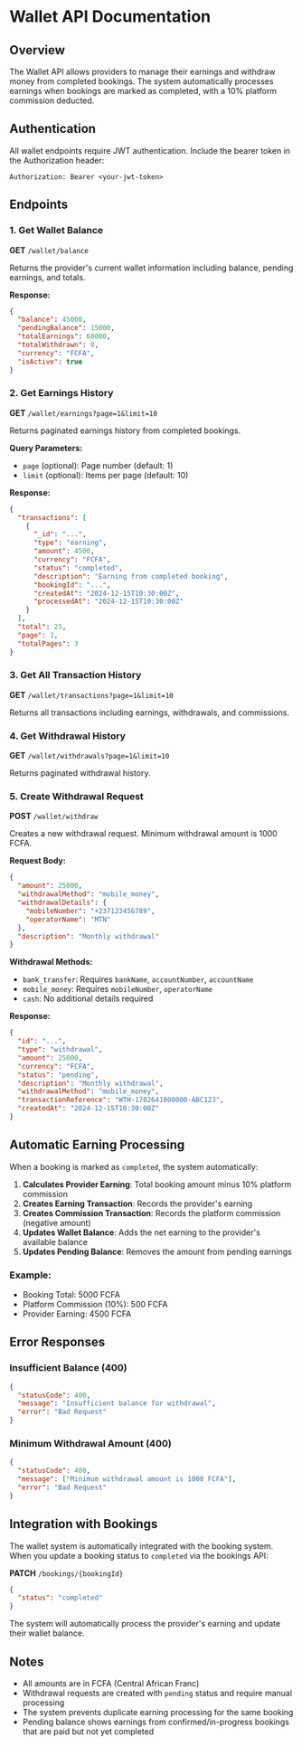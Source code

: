 # Wallet API Documentation

## Overview
The Wallet API allows providers to manage their earnings and withdraw money from completed bookings. The system automatically processes earnings when bookings are marked as completed, with a 10% platform commission deducted.

## Authentication
All wallet endpoints require JWT authentication. Include the bearer token in the Authorization header:
```
Authorization: Bearer <your-jwt-token>
```

## Endpoints

### 1. Get Wallet Balance
**GET** `/wallet/balance`

Returns the provider's current wallet information including balance, pending earnings, and totals.

**Response:**
```json
{
  "balance": 45000,
  "pendingBalance": 15000,
  "totalEarnings": 60000,
  "totalWithdrawn": 0,
  "currency": "FCFA",
  "isActive": true
}
```

### 2. Get Earnings History
**GET** `/wallet/earnings?page=1&limit=10`

Returns paginated earnings history from completed bookings.

**Query Parameters:**
- `page` (optional): Page number (default: 1)
- `limit` (optional): Items per page (default: 10)

**Response:**
```json
{
  "transactions": [
    {
      "_id": "...",
      "type": "earning",
      "amount": 4500,
      "currency": "FCFA",
      "status": "completed",
      "description": "Earning from completed booking",
      "bookingId": "...",
      "createdAt": "2024-12-15T10:30:00Z",
      "processedAt": "2024-12-15T10:30:00Z"
    }
  ],
  "total": 25,
  "page": 1,
  "totalPages": 3
}
```

### 3. Get All Transaction History
**GET** `/wallet/transactions?page=1&limit=10`

Returns all transactions including earnings, withdrawals, and commissions.

### 4. Get Withdrawal History
**GET** `/wallet/withdrawals?page=1&limit=10`

Returns paginated withdrawal history.

### 5. Create Withdrawal Request
**POST** `/wallet/withdraw`

Creates a new withdrawal request. Minimum withdrawal amount is 1000 FCFA.

**Request Body:**
```json
{
  "amount": 25000,
  "withdrawalMethod": "mobile_money",
  "withdrawalDetails": {
    "mobileNumber": "+237123456789",
    "operatorName": "MTN"
  },
  "description": "Monthly withdrawal"
}
```

**Withdrawal Methods:**
- `bank_transfer`: Requires `bankName`, `accountNumber`, `accountName`
- `mobile_money`: Requires `mobileNumber`, `operatorName`
- `cash`: No additional details required

**Response:**
```json
{
  "id": "...",
  "type": "withdrawal",
  "amount": 25000,
  "currency": "FCFA",
  "status": "pending",
  "description": "Monthly withdrawal",
  "withdrawalMethod": "mobile_money",
  "transactionReference": "WTH-1702641000000-ABC123",
  "createdAt": "2024-12-15T10:30:00Z"
}
```

## Automatic Earning Processing

When a booking is marked as `completed`, the system automatically:

1. **Calculates Provider Earning**: Total booking amount minus 10% platform commission
2. **Creates Earning Transaction**: Records the provider's earning
3. **Creates Commission Transaction**: Records the platform commission (negative amount)
4. **Updates Wallet Balance**: Adds the net earning to the provider's available balance
5. **Updates Pending Balance**: Removes the amount from pending earnings

### Example:
- Booking Total: 5000 FCFA
- Platform Commission (10%): 500 FCFA
- Provider Earning: 4500 FCFA

## Error Responses

### Insufficient Balance (400)
```json
{
  "statusCode": 400,
  "message": "Insufficient balance for withdrawal",
  "error": "Bad Request"
}
```

### Minimum Withdrawal Amount (400)
```json
{
  "statusCode": 400,
  "message": ["Minimum withdrawal amount is 1000 FCFA"],
  "error": "Bad Request"
}
```

## Integration with Bookings

The wallet system is automatically integrated with the booking system. When you update a booking status to `completed` via the bookings API:

**PATCH** `/bookings/{bookingId}`
```json
{
  "status": "completed"
}
```

The system will automatically process the provider's earning and update their wallet balance.

## Notes

- All amounts are in FCFA (Central African Franc)
- Withdrawal requests are created with `pending` status and require manual processing
- The system prevents duplicate earning processing for the same booking
- Pending balance shows earnings from confirmed/in-progress bookings that are paid but not yet completed